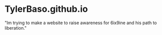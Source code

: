 # TylerBaso.github.io
"Im trying to make a website to raise awareness for 6ix9ine and his path to liberation."
